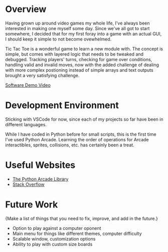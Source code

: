 # Overview

Having grown up around video games my whole life, I've always been interested in making one myself some day.  Since we've all got to start somewhere, I decided that for my first foray into a game with an actual GUI, I should keep it simple to not become ovewhelmed.

Tic Tac Toe is a wonderful game to learn a new module with.  The concept is simple, but comes with layered logic that needs to be tweaked and debugged.  Tracking players' turns, checking for game over conditions, handling valid and invalid moves, now with the added challenge of dealing with more complex postioning instead of simple arrays and text outputs brought a very satisfying challenge.

[Software Demo Video](https://youtu.be/kQR-EkHIFQA)

# Development Environment

Sticking with VSCode for now, since each of my projects so far have been in different languages.

While I have coded in Python before for small scripts, this is the first time I've used Python Arcade.  Learning the order of operations for Arcade interactibles, sprites, collisions, etc. has certainly been a treat.

# Useful Websites

* [The Python Arcade Library](https://api.arcade.academy/en/latest/)
* [Stack Overflow](https://stackoverflow.com/)

# Future Work

{Make a list of things that you need to fix, improve, and add in the future.}
* Option to play against a computer oponent
* Main menu for things like different themes, computer difficulty
* Scalable window, customization options
* Ability to play with custom size boards